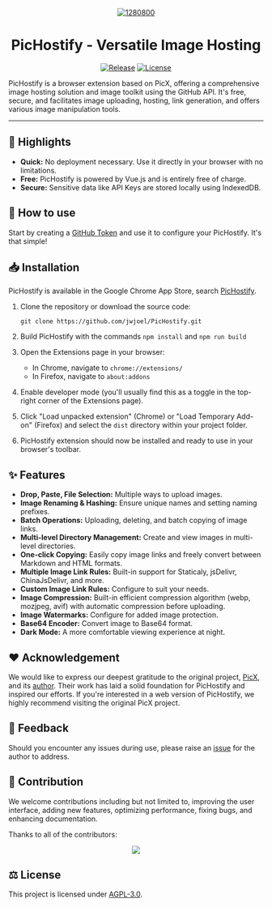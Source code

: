 <p align="center">
  <a href="https://github.com/jwjoel/PicHostify" >
    <img src="https://cdn.staticaly.com/gh/jwjoel/images-hosting@main/1280800.623frevhd1w0.png" alt="1280800" />
  </a>
</p>

<h1 align="center"> PicHostify - Versatile Image Hosting</h1>

<p align="center">
  <a href="https://github.com/jwjoel/PicHostify/releases"><img src="https://img.shields.io/github/release/jwjoel/PicHostify.svg" alt="Release"></a>
  <a href="https://github.com/jwjoel/PicHostify/blob/main/LICENSE.md"><img src="https://img.shields.io/github/license/jwjoel/PicHostify.svg" alt="License"></a>
</p>

PicHostify is a browser extension based on PicX, offering a comprehensive image hosting solution and image toolkit using the GitHub API. It's free, secure, and facilitates image uploading, hosting, link generation, and offers various image manipulation tools.

---

## :star2: Highlights

- **Quick:** No deployment necessary. Use it directly in your browser with no limitations.
- **Free:** PicHostify is powered by Vue.js and is entirely free of charge.
- **Secure:** Sensitive data like API Keys are stored locally using IndexedDB.

## :book: How to use

Start by creating a [GitHub Token](https://github.com/settings/tokens/new) and use it to configure your PicHostify. It's that simple!

## :inbox_tray: Installation

PicHostify is available in the Google Chrome App Store, search [PicHostify](https://chrome.google.com/webstore/detail/pichostify/ijfbmlefagnfgejnnpamioalofgicadb).

1. Clone the repository or download the source code:

   ```
   git clone https://github.com/jwjoel/PicHostify.git
   ```

2. Build PicHostify with the commands `npm install` and `npm run build`

3. Open the Extensions page in your browser:

   - In Chrome, navigate to `chrome://extensions/`
   - In Firefox, navigate to `about:addons`

4. Enable developer mode (you'll usually find this as a toggle in the top-right corner of the Extensions page).

5. Click "Load unpacked extension" (Chrome) or "Load Temporary Add-on" (Firefox) and select the `dist` directory within your project folder.

6. PicHostify extension should now be installed and ready to use in your browser's toolbar.

## :sparkles: Features

- **Drop, Paste, File Selection:** Multiple ways to upload images.
- **Image Renaming & Hashing:** Ensure unique names and setting naming prefixes.
- **Batch Operations:** Uploading, deleting, and batch copying of image links.
- **Multi-level Directory Management:** Create and view images in multi-level directories.
- **One-click Copying:** Easily copy image links and freely convert between Markdown and HTML formats.
- **Multiple Image Link Rules:** Built-in support for Staticaly, jsDelivr, ChinaJsDelivr, and more.
- **Custom Image Link Rules:** Configure to suit your needs.
- **Image Compression:** Built-in efficient compression algorithm (webp, mozjpeg, avif) with automatic compression before uploading.
- **Image Watermarks:** Configure for added image protection.
- **Base64 Encoder:** Convert image to Base64 format.
- **Dark Mode:** A more comfortable viewing experience at night.

## :heart: Acknowledgement

We would like to express our deepest gratitude to the original project, [PicX](https://github.com/XPoet/picx), and its [author](https://github.com/XPoet). Their work has laid a solid foundation for PicHostify and inspired our efforts. If you're interested in a web version of PicHostify, we highly recommend visiting the original PicX project.

## :speech_balloon: Feedback

Should you encounter any issues during use, please raise an [issue](https://github.com/jwjoel/PicHostify/issues) for the author to address.

## :handshake: Contribution

We welcome contributions including but not limited to, improving the user interface, adding new features, optimizing performance, fixing bugs, and enhancing documentation.

Thanks to all of the contributors:

<p align="center">
  <a href="https://github.com/jwjoel/PicHostify/graphs/contributors">
    <img src="https://contrib.rocks/image?repo=jwjoel/PicHostify" />
  </a>
</p>

## :balance_scale: License

This project is licensed under [AGPL-3.0](https://github.com/jwjoel/PicHostify/blob/master/LICENSE).
